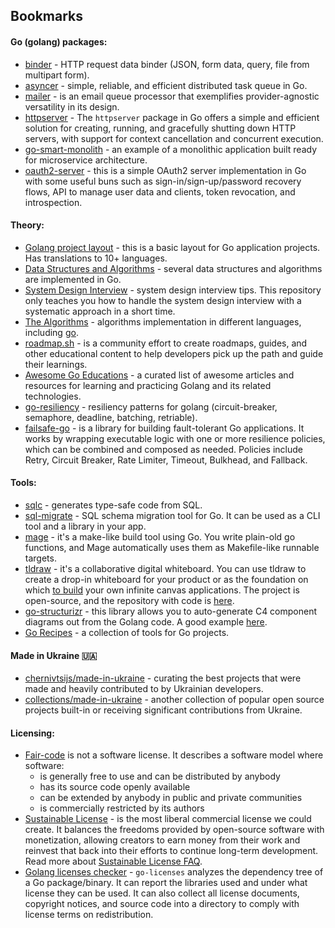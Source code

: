 ## Bookmarks

#### Go (golang) packages:

- [binder](https://github.com/dmitrymomot/binder) - HTTP request data binder (JSON, form data, query, file from multipart form).
- [asyncer](https://github.com/dmitrymomot/asyncer) - simple, reliable, and efficient distributed task queue in Go.
- [mailer](https://github.com/dmitrymomot/mailer) - is an email queue processor that exemplifies provider-agnostic versatility in its design.
- [httpserver](https://github.com/dmitrymomot/httpserver) - The `httpserver` package in Go offers a simple and efficient solution for creating, running, and gracefully shutting down HTTP servers, with support for context cancellation and concurrent execution.
- [go-smart-monolith](https://github.com/dmitrymomot/go-smart-monolith) - an example of a monolithic application built ready for microservice architecture.
- [oauth2-server](https://github.com/dmitrymomot/oauth2-server) - this is a simple OAuth2 server implementation in Go with some useful buns such as sign-in/sign-up/password recovery flows, API to manage user data and clients, token revocation, and introspection.

#### Theory:

- [Golang project layout](https://github.com/golang-standards/project-layout) - this is a basic layout for Go application projects. Has translations to 10+ languages.
- [Data Structures and Algorithms](https://github.com/ua-nick/Data-Structures-and-Algorithms) - several data structures and algorithms are implemented in Go.
- [System Design Interview](https://github.com/dmitrymomot/system-design-interview) - system design interview tips. This repository only teaches you how to handle the system design interview with a systematic approach in a short time.
- [The Algorithms](https://github.com/TheAlgorithms) - algorithms implementation in different languages, including [go](https://github.com/TheAlgorithms/Go).
- [roadmap.sh](https://roadmap.sh) - is a community effort to create roadmaps, guides, and other educational content to help developers pick up the path and guide their learnings.
- [Awesome Go Educations](https://mehdihadeli.github.io/awesome-go-education/) - a curated list of awesome articles and resources for learning and practicing Golang and its related technologies.
- [go-resiliency](https://github.com/eapache/go-resiliency) - resiliency patterns for golang (circuit-breaker, semaphore, deadline, batching, retriable).
- [failsafe-go](https://github.com/failsafe-go/failsafe-go) - is a library for building fault-tolerant Go applications. It works by wrapping executable logic with one or more resilience policies, which can be combined and composed as needed. Policies include Retry, Circuit Breaker, Rate Limiter, Timeout, Bulkhead, and Fallback.

#### Tools:

- [sqlc](https://github.com/kyleconroy/sqlc) - generates type-safe code from SQL.
- [sql-migrate](https://github.com/rubenv/sql-migrate) - SQL schema migration tool for Go. It can be used as a CLI tool and a library in your app.
- [mage](github.com/magefile/mage) - it's a make-like build tool using Go. You write plain-old go functions, and Mage automatically uses them as Makefile-like runnable targets.
- [tldraw](https://www.tldraw.com) - it's a collaborative digital whiteboard. You can use tldraw to create a drop-in whiteboard for your product or as the foundation on which [to build](https://tldraw.dev) your own infinite canvas applications. The project is open-source, and the repository with code is [here](https://github.com/tldraw/tldraw).
- [go-structurizr](https://github.com/krzysztofreczek/go-structurizr) - this library allows you to auto-generate C4 component diagrams out from the Golang code. A good example [here](https://github.com/ThreeDotsLabs/wild-workouts-go-ddd-example/tree/master/tools/c4).
- [Go Recipes](https://github.com/nikolaydubina/go-recipes) - a collection of tools for Go projects.

#### Made in Ukraine 🇺🇦 
- [chernivtsijs/made-in-ukraine](https://github.com/chernivtsijs/made-in-ukraine) - curating the best projects that were made and heavily contributed to by Ukrainian developers.
- [collections/made-in-ukraine](https://github.com/collections/made-in-ukraine) - another collection of popular open source projects built-in or receiving significant contributions from Ukraine.

#### Licensing:
- [Fair-code](https://faircode.io) is not a software license. It describes a software model where software:
  - is generally free to use and can be distributed by anybody
  - has its source code openly available
  - can be extended by anybody in public and private communities
  - is commercially restricted by its authors
- [Sustainable License](https://github.com/outcaste-io/sustainable-license) - is the most liberal commercial license we could create. It balances the freedoms provided by open-source software with monetization, allowing creators to earn money from their work and reinvest that back into their efforts to continue long-term development. Read more about [Sustainable License FAQ](https://manishrjain.com/sustainable-license-faq).
- [Golang licenses checker](https://github.com/google/go-licenses) - `go-licenses` analyzes the dependency tree of a Go package/binary. It can report the libraries used and under what license they can be used. It can also collect all license documents, copyright notices, and source code into a directory to comply with license terms on redistribution.
